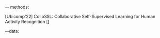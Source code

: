 -- methods:

[Ubicomp'22] ColloSSL: Collaborative Self-Supervised Learning for Human Activity Recognition
[]



--data:
